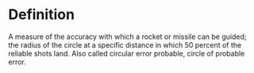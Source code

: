 # Definition

A measure of the accuracy with which a rocket or missile can be guided;
the radius of the circle at a specific distance in which 50 percent of
the reliable shots land. Also called circular error probable, circle of
probable error.
